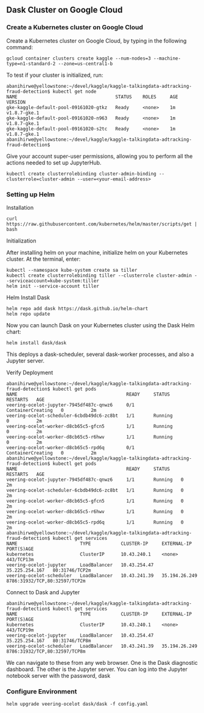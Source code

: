 ## Dask Cluster on Google Cloud

### Create a Kubernetes cluster on Google Cloud

Create a Kubernetes cluster on Google Cloud, by typing in the following command:

    gcloud container clusters create kaggle --num-nodes=3 --machine-type=n1-standard-2 --zone=us-central1-b

To test if your cluster is initialized, run:

    abanihirwe@yellowstone:~/devel/kaggle/kaggle-talkingdata-adtracking-fraud-detection$ kubectl get node
    NAME                                    STATUS    ROLES     AGE       VERSION
    gke-kaggle-default-pool-09161020-gtkz   Ready     <none>    1m        v1.8.7-gke.1
    gke-kaggle-default-pool-09161020-n963   Ready     <none>    1m        v1.8.7-gke.1
    gke-kaggle-default-pool-09161020-s2tc   Ready     <none>    1m        v1.8.7-gke.1
    abanihirwe@yellowstone:~/devel/kaggle/kaggle-talkingdata-adtracking-fraud-detection$

Give your account super-user permissions, allowing you to perform all the actions needed to set up JupyterHub.

    kubectl create clusterrolebinding cluster-admin-binding --clusterrole=cluster-admin --user=<your-email-address>


### Setting up Helm

 Installation

    curl https://raw.githubusercontent.com/kubernetes/helm/master/scripts/get | bash

Initialization

After installing helm on your machine, initialize helm on your Kubernetes cluster. At the terminal, enter:

    kubectl --namespace kube-system create sa tiller
    kubectl create clusterrolebinding tiller --clusterrole cluster-admin --serviceaccount=kube-system:tiller
    helm init --service-account tiller

Helm Install Dask

    helm repo add dask https://dask.github.io/helm-chart
    helm repo update

Now you can launch Dask on your Kubernetes cluster using the Dask Helm chart:

    helm install dask/dask

This deploys a dask-scheduler, several dask-worker processes, and also a Jupyter server.

Verify Deployment

    abanihirwe@yellowstone:~/devel/kaggle/kaggle-talkingdata-adtracking-fraud-detection$ kubectl get pods
    NAME                                        READY     STATUS              RESTARTS   AGE
    veering-ocelot-jupyter-7945df487c-qnwz6     0/1       ContainerCreating   0          2m
    veering-ocelot-scheduler-6cbdb49dc6-zc8bt   1/1       Running             0          2m
    veering-ocelot-worker-d8cb65c5-gfcn5        1/1       Running             0          2m
    veering-ocelot-worker-d8cb65c5-r6hwv        1/1       Running             0          2m
    veering-ocelot-worker-d8cb65c5-rpd6q        0/1       ContainerCreating   0          2m
    abanihirwe@yellowstone:~/devel/kaggle/kaggle-talkingdata-adtracking-fraud-detection$ kubectl get pods
    NAME                                        READY     STATUS    RESTARTS   AGE
    veering-ocelot-jupyter-7945df487c-qnwz6     1/1       Running   0          2m
    veering-ocelot-scheduler-6cbdb49dc6-zc8bt   1/1       Running   0          2m
    veering-ocelot-worker-d8cb65c5-gfcn5        1/1       Running   0          2m
    veering-ocelot-worker-d8cb65c5-r6hwv        1/1       Running   0          2m
    veering-ocelot-worker-d8cb65c5-rpd6q        1/1       Running   0          2m
    abanihirwe@yellowstone:~/devel/kaggle/kaggle-talkingdata-adtracking-fraud-detection$ kubectl get services
    NAME                       TYPE           CLUSTER-IP     EXTERNAL-IP      PORT(S)AGE
    kubernetes                 ClusterIP      10.43.240.1    <none>           443/TCP13m
    veering-ocelot-jupyter     LoadBalancer   10.43.254.47   35.225.254.167   80:31746/TCP2m
    veering-ocelot-scheduler   LoadBalancer   10.43.241.39   35.194.26.249    8786:31932/TCP,80:32597/TCP2m

Connect to Dask and Jupyter

    abanihirwe@yellowstone:~/devel/kaggle/kaggle-talkingdata-adtracking-fraud-detection$ kubectl get services
    NAME                       TYPE           CLUSTER-IP     EXTERNAL-IP      PORT(S)AGE
    kubernetes                 ClusterIP      10.43.240.1    <none>           443/TCP19m
    veering-ocelot-jupyter     LoadBalancer   10.43.254.47   35.225.254.167   80:31746/TCP8m
    veering-ocelot-scheduler   LoadBalancer   10.43.241.39   35.194.26.249    8786:31932/TCP,80:32597/TCP8m

We can navigate to these from any web browser. One is the Dask diagnostic dashboard. The other is the Jupyter server. You can log into the Jupyter notebook server with the password, dask

### Configure Environment

    helm upgrade veering-ocelot dask/dask -f config.yaml
